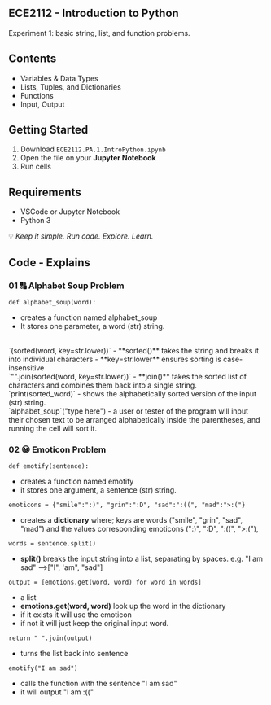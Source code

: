 ## ECE2112 - Introduction to Python
Experiment 1: basic string, list, and function problems.

## Contents
- Variables & Data Types
- Lists, Tuples, and Dictionaries
- Functions
- Input, Output

## Getting Started
1. Download `ECE2112.PA.1.IntroPython.ipynb`
2. Open the file on your **Jupyter Notebook**
3. Run cells

## Requirements 
- VSCode or Jupyter Notebook
- Python 3

💡 *Keep it simple. Run code. Explore. Learn.*  

## Code - Explains 
### 01 🔠 Alphabet Soup Problem
 `def alphabet_soup(word):`
- creates a function named alphabet_soup
- It stores one parameter, a word (str) string.
<br />
 `(sorted(word, key=str.lower))`
- **sorted()** takes the string and breaks it into individual characters
- **key=str.lower** ensures sorting is case-insensitive
<br />
 `"".join(sorted(word, key=str.lower))`
- **join()** takes the sorted list of characters and combines them back into a single string.
<br />
`print(sorted_word)`
- shows the alphabetically sorted version of the input (str) string.
<br />
`alphabet_soup`("type here")
- a user or tester of the program will input their chosen text to be arranged alphabetically inside the parentheses, and running the cell will sort it.
<br />

### 02 😀 Emoticon Problem
`def emotify(sentence):`
- creates a function named emotify
- it stores one argument, a sentence (str) string.


`emoticons = {"smile":":)", "grin":":D", "sad":":((", "mad":">:("}`
- creates a **dictionary** where; keys are words ("smile", "grin", "sad", "mad") and the values corresponding emoticons (":)", ":D", ":((", ">:("),


`words = sentence.split()`
- **split()** breaks the input string into a list, separating by spaces.
  e.g. "I am sad" -->["I", 'am", "sad"]

`output = [emotions.get(word, word) for word in words]`
- a list
- **emotions.get(word, word)** look up the word in the dictionary
- if it exists it will use the emoticon
- if not it will just keep the original input word.


`return " ".join(output)`
- turns the list back into sentence


`emotify("I am sad")`
- calls the function with the sentence "I am sad"
- it will output "I am :(("










